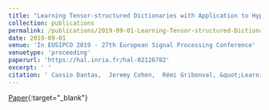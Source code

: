 ```yaml
---
title: "Learning Tensor-structured Dictionaries with Application to Hyperspectral Image Denoising"
collection: publications
permalink: /publications/2019-09-01-Learning-Tensor-structured-Dictionaries-with-Application-to-Hyperspectral-Image-Denoising
date: 2019-09-01
venue: 'In EUSIPCO 2019 - 27th European Signal Processing Conference'
venuetype: 'proceeding'
paperurl: 'https://hal.inria.fr/hal-02126782'
excerpt: ' '
citation: ' Cassio Dantas,  Jeremy Cohen,  Rémi Gribonval, &quot;Learning Tensor-structured Dictionaries with Application to Hyperspectral Image Denoising.&quot; In EUSIPCO 2019 - 27th European Signal Processing Conference, 2019.'
---
```

[<span><i class="fas fa-fw fa-file-pdf"></i></span> Paper](https://hal.inria.fr/hal-02126782){:target="_blank"} 
